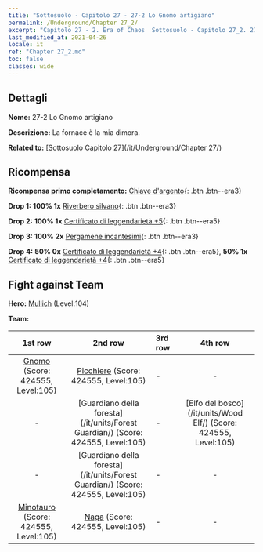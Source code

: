 ```yaml
---
title: "Sottosuolo - Capitolo 27 - 27-2 Lo Gnomo artigiano"
permalink: /Underground/Chapter 27_2/
excerpt: "Capitolo 27 - 2. Era of Chaos  Sottosuolo - Capitolo 27_2. 27-2 Lo Gnomo artigiano"
last_modified_at: 2021-04-26
locale: it
ref: "Chapter 27_2.md"
toc: false
classes: wide
---
```


## Dettagli

 **Nome:** 27-2 Lo Gnomo artigiano

 **Descrizione:** La fornace è la mia dimora.

 **Related to:** [Sottosuolo Capitolo 27](/it/Underground/Chapter 27/)

## Ricompensa

 **Ricompensa primo completamento:** [Chiave d'argento](/ItemsIT/con_693/){: .btn .btn--era3}

 **Drop 1:** **100% 1x** [Riverbero silvano](/ItemsIT/her_465/){: .btn .btn--era3}

 **Drop 2:** **100% 1x** [Certificato di leggendarietà +5](/ItemsIT/mat_102/){: .btn .btn--era5}

 **Drop 3:** **100% 2x** [Pergamene incantesimi](/ItemsIT/con_694/){: .btn .btn--era3}

 **Drop 4:** **50% 0x** [Certificato di leggendarietà +4](/ItemsIT/mat_95/){: .btn .btn--era5}, **50% 1x** [Certificato di leggendarietà +4](/ItemsIT/mat_95/){: .btn .btn--era5}


## Fight against Team
 **Hero:** [Mullich](/it/heroes/Mullich/) (Level:104)

 **Team:**


  | 1st row | 2nd row | 3rd row | 4th row |
  |:----:|:----:|:----|:----:|
  | [Gnomo](/it/units/Dwarf/) (Score: 424555, Level:105)  | [Picchiere](/it/units/Pikeman/) (Score: 424555, Level:105)  | - | - |
  | - | [Guardiano della foresta](/it/units/Forest Guardian/) (Score: 424555, Level:105)  | - | [Elfo del bosco](/it/units/Wood Elf/) (Score: 424555, Level:105)  |
  | - | [Guardiano della foresta](/it/units/Forest Guardian/) (Score: 424555, Level:105)  | - | - |
  | [Minotauro](/it/units/Minotaur/) (Score: 424555, Level:105)  | [Naga](/it/units/Naga/) (Score: 424555, Level:105)  | - | - |


